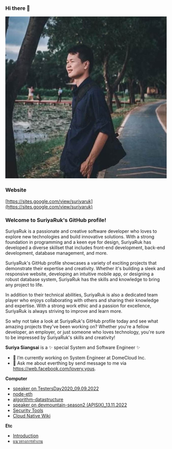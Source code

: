 ### Hi there 👋
![Alt suriya](https://github.com/SuriyaRuk/Blogs/blob/6a8a9b196890c1a9fed2c37d287eb046dc930f96/226930605_2040652202741582_2354587063694112743_n.jpg)

### Website
[https://sites.google.com/view/suriyaruk](https://sites.google.com/view/suriyaruk)

### Welcome to SuriyaRuk's GitHub profile!

SuriyaRuk is a passionate and creative software developer who loves to explore new technologies and build innovative solutions. With a strong foundation in programming and a keen eye for design, SuriyaRuk has developed a diverse skillset that includes front-end development, back-end development, database management, and more.

SuriyaRuk's GitHub profile showcases a variety of exciting projects that demonstrate their expertise and creativity. Whether it's building a sleek and responsive website, developing an intuitive mobile app, or designing a robust database system, SuriyaRuk has the skills and knowledge to bring any project to life.

In addition to their technical abilities, SuriyaRuk is also a dedicated team player who enjoys collaborating with others and sharing their knowledge and expertise. With a strong work ethic and a passion for excellence, SuriyaRuk is always striving to improve and learn more.

So why not take a look at SuriyaRuk's GitHub profile today and see what amazing projects they've been working on? Whether you're a fellow developer, an employer, or just someone who loves technology, you're sure to be impressed by SuriyaRuk's skills and creativity!


**Suriya Siangsai** is a ✨ special System and Software Engineer ✨ 

- 🔭 I’m currently working on System Engineer at DomeCloud Inc.
- 💬 Ask me about everthing by send message to me via https://web.facebook.com/lovery.yous.

**Computer**
- [speaker on TestersDay2020_09.09.2022](https://testersday.github.io/2022)
- [node-eth](https://github.com/SuriyaRuk/node-eth)
- [algorithm-datastructure](https://gist.github.com/SuriyaRuk/21d281015b977a741b1ebc1059b15f3a)
- [speaker on devmountain-season2 (APISIX)_13.11.2022](https://naiwaen.debuggingsoft.com/2022/11/devmountain-season2)
- [Security Tools](https://start.me/p/ME1AvM/sighlent-s-sources)
- [Cloud Native Wiki](https://www.aquasec.com/cloud-native-academy/devsecops/devsecops-tools/)

**Etc**
- [Introduction](https://gist.github.com/SuriyaRuk/a9697416a1c01b30f9d350987582bdda)
- [แนวทางการทำงาน](https://github.com/SuriyaRuk/Blogs/blob/main/%E0%B9%81%E0%B8%99%E0%B8%A7%E0%B8%97%E0%B8%B2%E0%B8%87%E0%B8%97%E0%B8%B3%E0%B8%87%E0%B8%B2%E0%B8%99.md)
